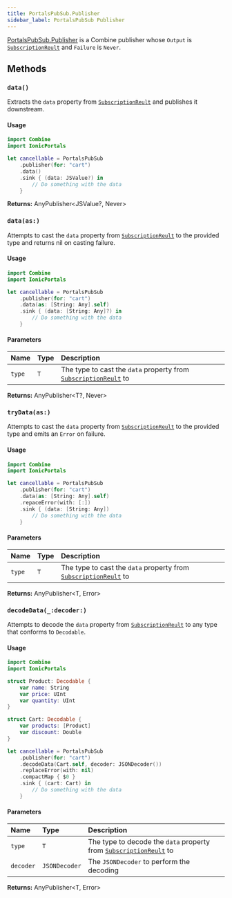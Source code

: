 ```yaml
---
title: PortalsPubSub.Publisher
sidebar_label: PortalsPubSub Publisher
---
```


[PortalsPubSub.Publisher](./portals-publisher.md) is a Combine publisher whose `Output` is [`SubscriptionReult`](./portals-pubsub#subscriptionresult) and `Failure` is `Never`.

## Methods

### `data()`

Extracts the `data` property from [`SubscriptionReult`](./portals-pubsub#subscriptionresult) and publishes it downstream.


#### Usage

```swift
import Combine
import IonicPortals

let cancellable = PortalsPubSub
    .publisher(for: "cart")
    .data()
    .sink { (data: JSValue?) in 
        // Do something with the data
    }

```

**Returns:** <span class="return-code">AnyPublisher<JSValue?, Never></span>

### `data(as:)`

Attempts to cast the `data` property from [`SubscriptionReult`](./portals-pubsub#subscriptionresult) to the provided type and returns nil on casting failure.

#### Usage

```swift
import Combine
import IonicPortals

let cancellable = PortalsPubSub
    .publisher(for: "cart")
    .data(as: [String: Any].self)
    .sink { (data: [String: Any]?) in
        // Do something with the data 
    }
```
#### Parameters

Name | Type | Description
:------ | :------ | :------
`type` | `T` | The type to cast the `data` property from [`SubscriptionReult`](./portals-pubsub#subscriptionresult) to

**Returns:** <span class="return-code">AnyPublisher<T?, Never></span>

### `tryData(as:)`

Attempts to cast the `data` property from [`SubscriptionReult`](./portals-pubsub#subscriptionresult) to the provided type and emits an `Error` on failure.

#### Usage

```swift
import Combine
import IonicPortals

let cancellable = PortalsPubSub
    .publisher(for: "cart")
    .data(as: [String: Any].self)
    .repaceError(with: [:])
    .sink { (data: [String: Any])
        // Do something with the data
    }
```

#### Parameters

Name | Type | Description
:------ | :------ | :------
`type` | `T` | The type to cast the `data` property from [`SubscriptionReult`](./portals-pubsub#subscriptionresult) to

**Returns:** <span class="return-code">AnyPublisher<T, Error></span>

### `decodeData(_:decoder:)`

Attempts to decode the `data` property from [`SubscriptionReult`](./portals-pubsub#subscriptionresult) to any type that conforms to `Decodable`.

#### Usage

```swift
import Combine
import IonicPortals

struct Product: Decodable {
    var name: String
    var price: UInt
    var quantity: UInt 
}

struct Cart: Decodable {
    var products: [Product]
    var discount: Double
}

let cancellable = PortalsPubSub
    .publisher(for: "cart")
    .decodeData(Cart.self, decoder: JSONDecoder())
    .replaceError(with: nil)
    .compactMap { $0 }
    .sink { (cart: Cart) in 
        // Do something with the data
    }
```

#### Parameters

Name | Type | Description
:------ | :------ | :------
`type` | `T` | The type to decode the `data` property from [`SubscriptionReult`](./portals-pubsub#subscriptionresult) to
`decoder` | `JSONDecoder` | The `JSONDecoder` to perform the decoding

**Returns:** <span class="return-code">AnyPublisher<T, Error></span>
